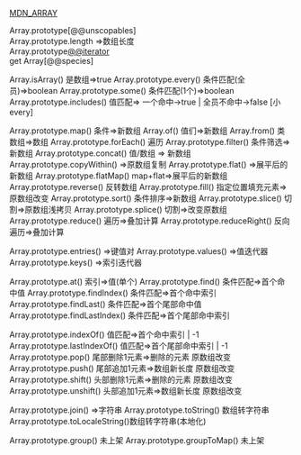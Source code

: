 [MDN_ARRAY](https://developer.mozilla.org/zh-CN/docs/Web/JavaScript/Reference/Global_Objects/Array/)



Array.prototype[@@unscopables]  
Array.prototype.length          =>数组长度  
Array.prototype[@@iterator]()   
get Array[@@species]            

Array.isArray()                 是数组=>true
Array.prototype.every()         条件匹配(全员)=>boolean
Array.prototype.some()          条件匹配(1个)=>boolean
Array.prototype.includes()      值匹配=> 一个命中→true | 全员不命中→false [小every]


Array.prototype.map()           条件=>新数组
Array.of()                      值们=>新数组
Array.from()                    类数组=>数组
Array.prototype.forEach()       遍历
Array.prototype.filter()        条件筛选=>新数组
Array.prototype.concat()        值/数组 => 新数组
Array.prototype.copyWithin()    =>原数组复制
Array.prototype.flat()          =>展平后的新数组
Array.prototype.flatMap()       map+flat=>展平后的新数组
Array.prototype.reverse()       反转数组
Array.prototype.fill()          指定位置填充元素=>原数组改变
Array.prototype.sort()          条件排序=>新数组
Array.prototype.slice()         切割=>原数组浅拷贝
Array.prototype.splice()        切割=>改变原数组
Array.prototype.reduce()        遍历=>叠加计算
Array.prototype.reduceRight()   反向遍历=>叠加计算

Array.prototype.entries()       =>键值对
Array.prototype.values()        =>值迭代器
Array.prototype.keys()          =>索引迭代器

Array.prototype.at()            索引=>值(单个)
Array.prototype.find()          条件匹配=>首个命中值
Array.prototype.findIndex()     条件匹配=>首个命中索引
Array.prototype.findLast()      条件匹配=>首个尾部命中值
Array.prototype.findLastIndex() 条件匹配=>首个尾部命中索引

Array.prototype.indexOf()       值匹配=>首个命中索引 | -1
Array.prototype.lastIndexOf()   值匹配=>首个尾部命中索引 | -1
Array.prototype.pop()           尾部删除1元素=>删除的元素 原数组改变
Array.prototype.push()          尾部追加1元素=>数组新长度 原数组改变
Array.prototype.shift()         头部删除1元素=>删除的元素 原数组改变
Array.prototype.unshift()       头部追加1元素=>数组新长度 原数组改变


Array.prototype.join()          =>字符串
Array.prototype.toString()      数组转字符串
Array.prototype.toLocaleString()数组转字符串(本地化)

Array.prototype.group()         未上架
Array.prototype.groupToMap()    未上架

